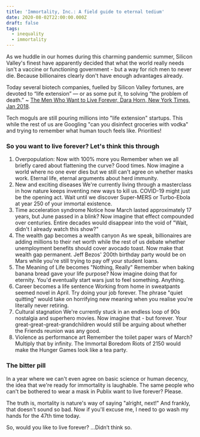 ```yaml
---
title: 'Immortality, Inc.: A field guide to eternal tedium'
date: 2020-08-02T22:00:00.000Z
draft: false
tags:
  - inequality
  - immortality
---
```


As we huddle in our homes during this charming pandemic summer, Silicon Valley's finest have apparently decided that what the world really needs isn't a vaccine or functioning government - but a way for rich men to never die. Because billionaires clearly don't have enough advantages already.

Today several biotech companies, fuelled by Silicon Valley fortunes, are devoted to “life extension” — or as some put it, to solving “the problem of death.” \~ [The Men Who Want to Live Forever, Dara Horn, New York Times, Jan 2018](https://www.nytimes.com/2018/01/25/opinion/sunday/silicon-valley-immortality.html).

Tech moguls are still pouring millions into "life extension" startups. This while the rest of us are Googling "can you disinfect groceries with vodka" and trying to remember what human touch feels like. Priorities!

### So you want to live forever? Let's think this through

1. Overpopulation: Now with 100% more you
   Remember when we all briefly cared about flattening the curve? Good times. Now imagine a world where no one ever dies but we still can't agree on whether masks work. Eternal life, eternal arguments about herd immunity.
2. New and exciting diseases
   We're currently living through a masterclass in how nature keeps inventing new ways to kill us. COVID-19 might just be the opening act. Wait until we discover Super-MERS or Turbo-Ebola at year 250 of your immortal existence.
3. Time acceleration syndrome
   Notice how March lasted approximately 17 years, but June passed in a blink? Now imagine that effect compounded over centuries. Entire decades would disappear into the void of "Wait, didn't I already watch this show?"
4. The wealth gap becomes a wealth canyon
   As we speak, billionaires are adding millions to their net worth while the rest of us debate whether unemployment benefits should cover avocado toast. Now make that wealth gap permanent. Jeff Bezos' 200th birthday party would be on Mars while you're still trying to pay off your student loans.
5. The Meaning of Life becomes "Nothing, Really"
   Remember when baking banana bread gave your life purpose? Now imagine doing that for eternity. You'd eventually start wars just to feel something. Anything.
6. Career becomes a life sentence
   Working from home in sweatpants seemed novel in April. Try doing your job forever. The phrase "quiet quitting" would take on horrifying new meaning when you realise you're literally never retiring.
7. Cultural stagnation
   We're currently stuck in an endless loop of 90s nostalgia and superhero movies. Now imagine that - but forever. Your great-great-great-grandchildren would still be arguing about whether the Friends reunion was any good.
8. Violence as performance art
   Remember the toilet paper wars of March? Multiply that by infinity. The Immortal Boredom Riots of 2150 would make the Hunger Games look like a tea party.

### The bitter pill

In a year where we can't even agree on basic science or human decency, the idea that we're ready for immortality is laughable. The same people who can't be bothered to wear a mask in Publix want to live forever? Please.

The truth is, mortality is nature's way of saying "alright, next!" And frankly, that doesn't sound so bad. Now if you'll excuse me, I need to go wash my hands for the 47th time today.

So, would you like to live forever?
…Didn’t think so.
